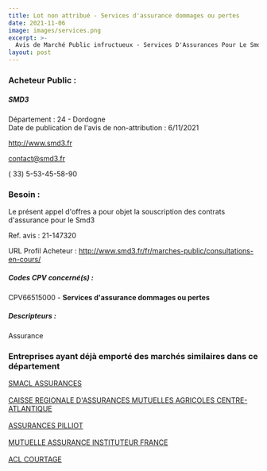 ```yaml
---
title: Lot non attribué - Services d'assurance dommages ou pertes
date: 2021-11-06
image: images/services.png
excerpt: >-
  Avis de Marché Public infructueux - Services D'Assurances Pour Le Smd3
layout: post
---
```


### Acheteur Public :
##### SMD3
Département : 24 - Dordogne<br/>
Date de publication de l'avis de non-attribution : 6/11/2021


http://www.smd3.fr

contact@smd3.fr

( 33) 5-53-45-58-90
### Besoin :

Le présent appel d'offres a pour objet la souscription des contrats d'assurance pour le Smd3

Ref. avis : 21-147320

URL Profil Acheteur : http://www.smd3.fr/fr/marches-public/consultations-en-cours/

##### Codes CPV concerné(s) :
CPV66515000 - **Services d'assurance dommages ou pertes** <br/>

##### Descripteurs :
Assurance <br/>

### Entreprises ayant déjà emporté des marchés similaires dans ce département
<a href="/entreprise-544/siren-301309605">SMACL ASSURANCES</a><br/><br/>
<a href="/entreprise-552/siren-381043686">CAISSE REGIONALE D'ASSURANCES MUTUELLES AGRICOLES CENTRE-ATLANTIQUE</a><br/><br/>
<a href="/entreprise-558/siren-422060236">ASSURANCES PILLIOT</a><br/><br/>
<a href="/entreprise-574/siren-775709702">MUTUELLE ASSURANCE INSTITUTEUR FRANCE</a><br/><br/>
<a href="/entreprise-579/siren-818660771">ACL COURTAGE</a><br/><br/>
